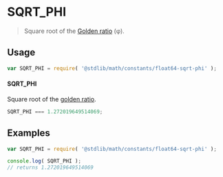 SQRT_PHI
===
> Square root of the [Golden ratio][phi] (φ).

<!-- <usage> -->
## Usage

``` javascript
var SQRT_PHI = require( '@stdlib/math/constants/float64-sqrt-phi' );
```

#### SQRT_PHI

Square root of the [golden ratio][phi].

``` javascript
SQRT_PHI === 1.272019649514069;
```
<!-- </usage> -->

<!-- <examples> -->
## Examples

``` javascript
var SQRT_PHI = require( '@stdlib/math/constants/float64-sqrt-phi' );

console.log( SQRT_PHI );
// returns 1.272019649514069
```
<!-- </examples> -->

<!-- <links> -->
<!-- FIXME -->
[phi]: @stdlib/math/constants/float64-phi
<!-- </links> -->
